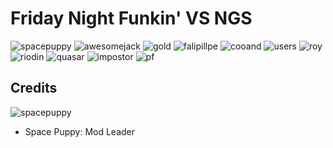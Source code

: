 # Friday Night Funkin' VS NGS

![spacepuppy](https://github.com/user-attachments/assets/a1d6489d-2722-4740-ab5f-c6206467bcbd) ![awesomejack](https://github.com/user-attachments/assets/3f242493-1d2f-4c68-9058-066afe0a2492) ![gold](https://github.com/user-attachments/assets/f5a27913-53c6-4741-9df5-b2a8c45b8303) ![falipillpe](https://github.com/user-attachments/assets/6e0ce0be-b682-498d-b520-f5b0c54167b3) ![cooand](https://github.com/user-attachments/assets/996651c4-b45d-4bcd-9b14-996c8ce85115) ![users](https://github.com/user-attachments/assets/ba938502-bae7-49bd-9722-000ef1260ac0) ![roy](https://github.com/user-attachments/assets/fe9072ec-2df8-4ffb-9383-a873f22a680d) ![riodin](https://github.com/user-attachments/assets/71f5cb45-74d5-4e38-92ec-c6beccf96732) ![quasar](https://github.com/user-attachments/assets/0ee2dfc6-234b-4435-9fad-1e7e6fae1fc3) ![impostor](https://github.com/user-attachments/assets/cb9fd875-0543-4f1a-9040-f7ac9399e38c) ![pf](https://github.com/user-attachments/assets/fccb49f1-222c-4187-85fa-834bb0c22a54)

## Credits
![spacepuppy](https://github.com/user-attachments/assets/a1d6489d-2722-4740-ab5f-c6206467bcbd)
* Space Puppy: Mod Leader
